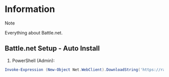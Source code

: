 # Information

> [!NOTE]
> Everything about Battle.net.

## Battle.net Setup - Auto Install

1. PowerShell (Admin):

```powershell
Invoke-Expression (New-Object Net.WebClient).DownloadString('https://raw.githubusercontent.com/ByKsTv/Everything/main/Windows/Battle.net/Download.ps1')

```
